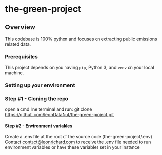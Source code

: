 # the-green-project

## Overview
This codebase is 100% python and focuses on extracting public emissions related data.

### Prerequisites
This project depends on you having `pip`, Python 3, and `venv` on your local machine.

### Setting up your environment

### Step #1 - Cloning the repo
open a cmd line terminal and run: git clone https://github.com/leonDataNut/the-green-project.git

#### Step #2 - Environment variables
Create a .env file at the root of the source code (the-green-project/.env)
Contact contact@leonrichard.com to receive the .env file needed to run environment variables or have these variables set in your instance
